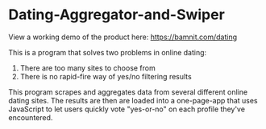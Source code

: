 # Dating-Aggregator-and-Swiper

View a working demo of the product here: https://bamnit.com/dating

This is a program that solves two problems in online dating:
1. There are too many sites to choose from
2. There is no rapid-fire way of yes/no filtering results

This program scrapes and aggregates data from several different online dating sites.  The results are then are loaded into a one-page-app that uses JavaScript to let users quickly vote "yes-or-no" on each profile they've encountered.